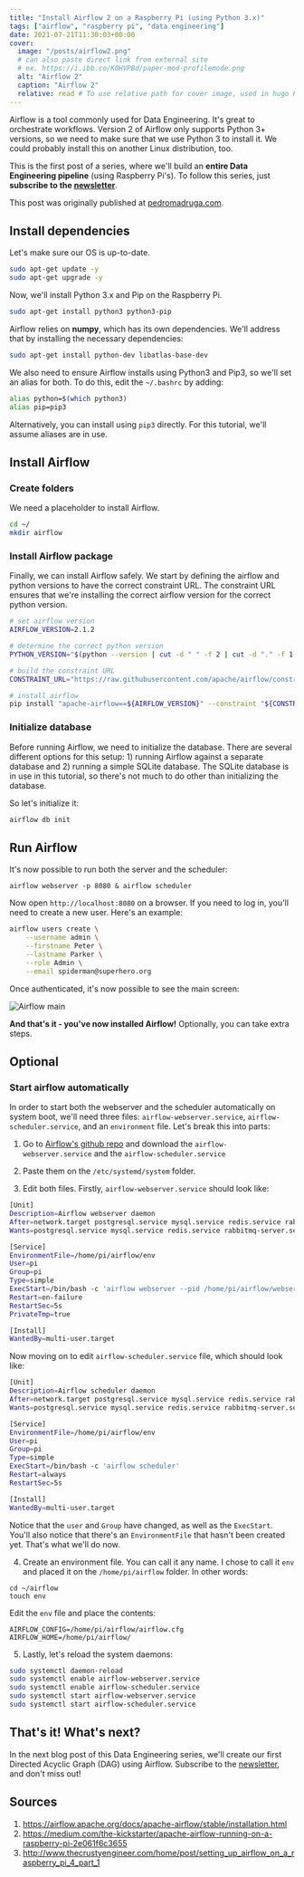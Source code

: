 ```yaml
---
title: "Install Airflow 2 on a Raspberry Pi (using Python 3.x)"
tags: ["airflow", "raspberry pi", "data engineering"]
date: 2021-07-21T11:30:03+00:00
cover:
  image: "/posts/airflow2.png"
  # can also paste direct link from external site
  # ex. https://i.ibb.co/K0HVPBd/paper-mod-profilemode.png
  alt: "Airflow 2"
  caption: "Airflow 2"
  relative: read # To use relative path for cover image, used in hugo Page-bundles
---
```


Airflow is a tool commonly used for Data Engineering. It's great to orchestrate workflows. Version 2 of Airflow only supports Python 3+ versions, so we need to make sure that we use Python 3 to install it. We could probably install this on another Linux distribution, too.

This is the first post of a series, where we'll build an **entire Data Engineering pipeline** (using Raspberry Pi's). To follow this series, just **subscribe to the [newsletter](https://pedromadruga.com/newsletter)**.

This post was originally published at [pedromadruga.com](https://pedromadruga.com/posts/airflow-install/).

## Install dependencies

Let's make sure our OS is up-to-date.

```bash
sudo apt-get update -y
sudo apt-get upgrade -y
```

Now, we'll install Python 3.x and Pip on the Raspberry Pi.

```bash
sudo apt-get install python3 python3-pip
```

Airflow relies on **numpy**, which has its own dependencies. We'll address that by installing the necessary dependencies:

```bash
sudo apt-get install python-dev libatlas-base-dev
```

We also need to ensure Airflow installs using Python3 and Pip3, so we'll set an alias for both. To do this, edit the `~/.bashrc` by adding:

```bash
alias python=$(which python3)
alias pip=pip3
```

Alternatively, you can install using `pip3` directly. For this tutorial, we'll assume aliases are in use.

## Install Airflow

### Create folders

We need a placeholder to install Airflow.

```bash
cd ~/
mkdir airflow
```

### Install Airflow package

Finally, we can install Airflow safely. We start by defining the airflow and python versions to have the correct constraint URL. The constraint URL ensures that we're installing the correct airflow version for the correct python version.

```bash
# set airflow version
AIRFLOW_VERSION=2.1.2

# determine the correct python version
PYTHON_VERSION="$(python --version | cut -d " " -f 2 | cut -d "." -f 1-2)"

# build the constraint URL
CONSTRAINT_URL="https://raw.githubusercontent.com/apache/airflow/constraints-${AIRFLOW_VERSION}/constraints-${PYTHON_VERSION}.txt"

# install airflow
pip install "apache-airflow==${AIRFLOW_VERSION}" --constraint "${CONSTRAINT_URL}"
```

### Initialize database

Before running Airflow, we need to initialize the database. There are several different options for this setup: 1) running Airflow against a separate database and 2) running a simple SQLite database. The SQLite database is in use in this tutorial, so there's not much to do other than initializing the database.

So let's initialize it:

```bash
airflow db init
```

## Run Airflow

It's now possible to run both the server and the scheduler:

```
airflow webserver -p 8080 & airflow scheduler
```

Now open `http://localhost:8080` on a browser. If you need to log in, you'll need to create a new user. Here's an example:

```bash
airflow users create \
    --username admin \
    --firstname Peter \
    --lastname Parker \
    --role Admin \
    --email spiderman@superhero.org
```

Once authenticated, it's now possible to see the main screen:

![Airflow main](/posts/airflow1.png)

**And that's it - you've now installed Airflow!** Optionally, you can take extra steps.

## Optional

### Start airflow automatically

In order to start both the webserver and the scheduler automatically on system boot, we'll need three files: `airflow-webserver.service`, `airflow-scheduler.service`, and an `environment` file. Let's break this into parts:

1. Go to [Airflow's github repo](https://github.com/apache/airflow/tree/master/scripts/systemd) and download the `airflow-webserver.service` and the `airflow-scheduler.service`

2. Paste them on the `/etc/systemd/system` folder.

3. Edit both files. Firstly, `airflow-webserver.service` should look like:

```bash
[Unit]
Description=Airflow webserver daemon
After=network.target postgresql.service mysql.service redis.service rabbitmq-server.service
Wants=postgresql.service mysql.service redis.service rabbitmq-server.service

[Service]
EnvironmentFile=/home/pi/airflow/env
User=pi
Group=pi
Type=simple
ExecStart=/bin/bash -c 'airflow webserver --pid /home/pi/airflow/webserver.pid'
Restart=on-failure
RestartSec=5s
PrivateTmp=true

[Install]
WantedBy=multi-user.target
```

Now moving on to edit `airflow-scheduler.service` file, which should look like:

```bash
[Unit]
Description=Airflow scheduler daemon
After=network.target postgresql.service mysql.service redis.service rabbitmq-server.service
Wants=postgresql.service mysql.service redis.service rabbitmq-server.service

[Service]
EnvironmentFile=/home/pi/airflow/env
User=pi
Group=pi
Type=simple
ExecStart=/bin/bash -c 'airflow scheduler'
Restart=always
RestartSec=5s

[Install]
WantedBy=multi-user.target
```

Notice that the `user` and `Group` have changed, as well as the `ExecStart`. You'll also notice that there's an `EnvironmentFile` that hasn't been created yet. That's what we'll do now.

4. Create an environment file. You can call it any name. I chose to call it `env` and placed it on the `/home/pi/airflow` folder. In other words:

```
cd ~/airflow
touch env
```

Edit the `env` file and place the contents:

```
AIRFLOW_CONFIG=/home/pi/airflow/airflow.cfg
AIRFLOW_HOME=/home/pi/airflow/
```

5. Lastly, let's reload the system daemons:

```bash
sudo systemctl daemon-reload
sudo systemctl enable airflow-webserver.service
sudo systemctl enable airflow-scheduler.service
sudo systemctl start airflow-webserver.service
sudo systemctl start airflow-scheduler.service
```

## That's it! What's next?

In the next blog post of this Data Engineering series, we'll create our first Directed Acyclic Graph (DAG) using Airflow. Subscribe to the [newsletter](https://pedromadruga.com), and don't miss out!

## Sources

1. https://airflow.apache.org/docs/apache-airflow/stable/installation.html
2. https://medium.com/the-kickstarter/apache-airflow-running-on-a-raspberry-pi-2e061f6c3655
3. http://www.thecrustyengineer.com/home/post/setting_up_airflow_on_a_raspberry_pi_4_part_1
